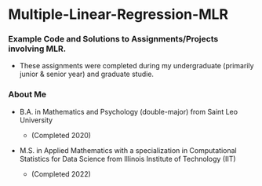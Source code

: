 # Multiple-Linear-Regression-MLR

### Example Code and Solutions to Assignments/Projects involving MLR. 

- These assignments were completed during my undergraduate (primarily junior & senior year) and graduate studie.

### About Me

- B.A. in Mathematics and Psychology (double-major) from Saint Leo University 
  + (Completed 2020)

- M.S. in Applied Mathematics with a specialization in Computational Statistics for Data Science from Illinois Institute of Technology (IIT) 
  + (Completed 2022)
